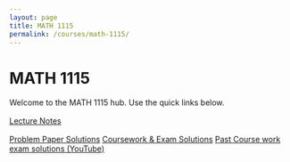 ```yaml
---
layout: page
title: MATH 1115
permalink: /courses/math-1115/
---
```


# MATH 1115

Welcome to the MATH 1115 hub. Use the quick links below.

<p style="margin:1rem 0; display:flex; gap:.5rem; flex-wrap:wrap;">  
  <a class="btn" href="{{ '/courses/math-1115/lecture-notes/' | relative_url }}">Lecture Notes</a><br>
  
  <a class="btn" href="{{ '/courses/math-1115/problem-paper-solutions/' | relative_url }}">Problem Paper Solutions</a>
  <a class="btn" href="{{ '/courses/math-1115/coursework-exam-solutions/' | relative_url }}">Coursework & Exam Solutions</a>
  <a class="btn" href="{{ '/courses/math-1115/videos/' | relative_url }}">Past Course work exam solutions (YouTube)</a>
</p>

